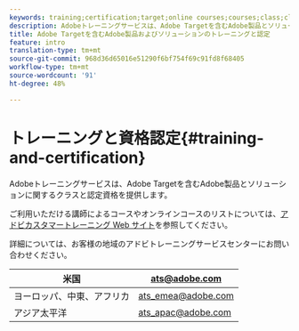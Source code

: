 ```yaml
---
keywords: training;certification;target;online courses;courses;class;classes
description: Adobeトレーニングサービスは、Adobe Targetを含むAdobe製品とソリューションに関するクラスと認定資格を提供します。
title: Adobe Targetを含むAdobe製品およびソリューションのトレーニングと認定
feature: intro
translation-type: tm+mt
source-git-commit: 968d36d65016e51290f6bf754f69c91fd8f68405
workflow-type: tm+mt
source-wordcount: '91'
ht-degree: 48%

---
```



# トレーニングと資格認定{#training-and-certification}

Adobeトレーニングサービスは、Adobe Targetを含むAdobe製品とソリューションに関するクラスと認定資格を提供します。

ご利用いただける講師によるコースやオンラインコースのリストについては、[アドビカスタマートレーニング Web サイト](https://training.adobe.com/training/courses.html#solution=adobeTarget)を参照してください。

詳細については、お客様の地域のアドビトレーニングサービスセンターにお問い合わせください。

| 米国 | [ats@adobe.com](mailto:ats@adobe.com) |
|---|---|
| ヨーロッパ、中東、アフリカ | [ats_emea@adobe.com](mailto:ats_emea@adobe.com) |
| アジア太平洋 | [ats_apac@adobe.com](mailto:ats_apac@adobe.com) |


